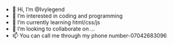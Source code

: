 - 👋 Hi, I’m @Ivylegend
- 👀 I’m interested in coding and programming 
- 🌱 I’m currently learning html/css/js 
- 💞️ I’m looking to collaborate on ...
- 📫 You can call me through my phone number-07042683096

<!---
Ivylegend/product-preview card is a ✨ special ✨ repository because its `README.md` (this file) appears on your GitHub profile.
You can click the Preview link to take a look at your changes.
--->
